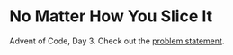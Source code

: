 # No Matter How You Slice It

Advent of Code, Day 3. Check out the [problem statement](https://adventofcode.com/2018/day/3).
